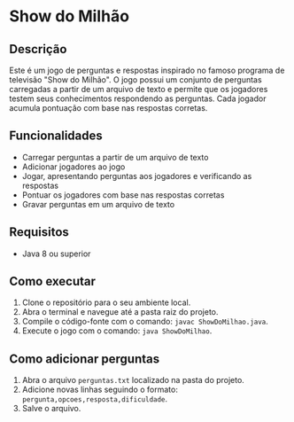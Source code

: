 # Show do Milhão

## Descrição

Este é um jogo de perguntas e respostas inspirado no famoso programa de televisão "Show do Milhão". O jogo possui um conjunto de perguntas carregadas a partir de um arquivo de texto e permite que os jogadores testem seus conhecimentos respondendo as perguntas. Cada jogador acumula pontuação com base nas respostas corretas.

## Funcionalidades

- Carregar perguntas a partir de um arquivo de texto
- Adicionar jogadores ao jogo
- Jogar, apresentando perguntas aos jogadores e verificando as respostas
- Pontuar os jogadores com base nas respostas corretas
- Gravar perguntas em um arquivo de texto

## Requisitos

- Java 8 ou superior

## Como executar

1. Clone o repositório para o seu ambiente local.
2. Abra o terminal e navegue até a pasta raiz do projeto.
3. Compile o código-fonte com o comando: `javac ShowDoMilhao.java`.
4. Execute o jogo com o comando: `java ShowDoMilhao`.

## Como adicionar perguntas

1. Abra o arquivo `perguntas.txt` localizado na pasta do projeto.
2. Adicione novas linhas seguindo o formato: `pergunta,opcoes,resposta,dificuldade`.
3. Salve o arquivo.
